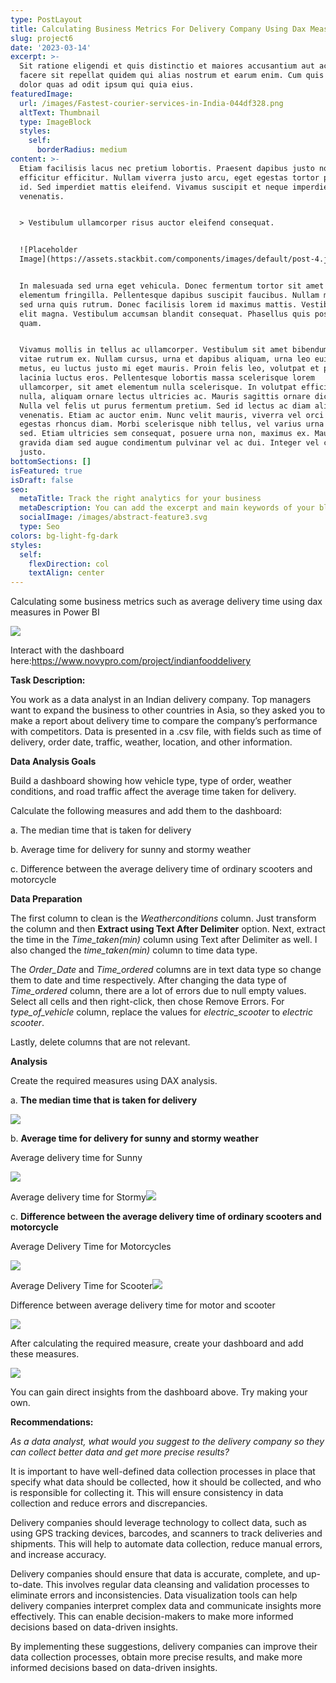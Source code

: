 ```yaml
---
type: PostLayout
title: Calculating Business Metrics For Delivery Company Using Dax Measures
slug: project6
date: '2023-03-14'
excerpt: >-
  Sit ratione eligendi et quis distinctio et maiores accusantium aut accusamus
  facere sit repellat quidem qui alias nostrum et earum enim. Cum quis sint eos
  dolor quas ad odit ipsum qui quia eius.
featuredImage:
  url: /images/Fastest-courier-services-in-India-044df328.png
  altText: Thumbnail
  type: ImageBlock
  styles:
    self:
      borderRadius: medium
content: >-
  Etiam facilisis lacus nec pretium lobortis. Praesent dapibus justo non
  efficitur efficitur. Nullam viverra justo arcu, eget egestas tortor pretium
  id. Sed imperdiet mattis eleifend. Vivamus suscipit et neque imperdiet
  venenatis.


  > Vestibulum ullamcorper risus auctor eleifend consequat.


  ![Placeholder
  Image](https://assets.stackbit.com/components/images/default/post-4.jpeg)


  In malesuada sed urna eget vehicula. Donec fermentum tortor sit amet nisl
  elementum fringilla. Pellentesque dapibus suscipit faucibus. Nullam malesuada
  sed urna quis rutrum. Donec facilisis lorem id maximus mattis. Vestibulum quis
  elit magna. Vestibulum accumsan blandit consequat. Phasellus quis posuere
  quam.


  Vivamus mollis in tellus ac ullamcorper. Vestibulum sit amet bibendum ipsum,
  vitae rutrum ex. Nullam cursus, urna et dapibus aliquam, urna leo euismod
  metus, eu luctus justo mi eget mauris. Proin felis leo, volutpat et purus in,
  lacinia luctus eros. Pellentesque lobortis massa scelerisque lorem
  ullamcorper, sit amet elementum nulla scelerisque. In volutpat efficitur
  nulla, aliquam ornare lectus ultricies ac. Mauris sagittis ornare dictum.
  Nulla vel felis ut purus fermentum pretium. Sed id lectus ac diam aliquet
  venenatis. Etiam ac auctor enim. Nunc velit mauris, viverra vel orci ut,
  egestas rhoncus diam. Morbi scelerisque nibh tellus, vel varius urna malesuada
  sed. Etiam ultricies sem consequat, posuere urna non, maximus ex. Mauris
  gravida diam sed augue condimentum pulvinar vel ac dui. Integer vel convallis
  justo.
bottomSections: []
isFeatured: true
isDraft: false
seo:
  metaTitle: Track the right analytics for your business
  metaDescription: You can add the excerpt and main keywords of your blog post here.
  socialImage: /images/abstract-feature3.svg
  type: Seo
colors: bg-light-fg-dark
styles:
  self:
    flexDirection: col
    textAlign: center
---
```

Calculating some business metrics such as average delivery time using dax measures in Power BI

![](https://cdn-images-1.medium.com/max/800/1*0bxCT9pZI8G8mRLHn7Ca4A.png)

Interact with the dashboard here:<https://www.novypro.com/project/indianfooddelivery>

**Task Description:**

You work as a data analyst in an Indian delivery company. Top managers want to expand the business to other countries in Asia, so they asked you to make a report about delivery time to compare the company’s performance with competitors. Data is presented in a .csv file, with fields such as time of delivery, order date, traffic, weather, location, and other information.

**Data Analysis Goals**

Build a dashboard showing how vehicle type, type of order, weather conditions, and road traffic affect the average time taken for delivery.

Calculate the following measures and add them to the dashboard:

a. The median time that is taken for delivery

b. Average time for delivery for sunny and stormy weather

c. Difference between the average delivery time of ordinary scooters and motorcycle

**Data Preparation**

The first column to clean is the *Weatherconditions* column. Just transform the column and then **Extract using Text After Delimiter** option. Next, extract the time in the *Time_taken(min)* column using Text after Delimiter as well. I also changed the *time_taken(min)* column to time data type.

The *Order_Date* and *Time_ordered* columns are in text data type so change them to date and time respectively. After changing the data type of *Time_ordered* column, there are a lot of errors due to null empty values. Select all cells and then right-click, then chose Remove Errors. For *type_of_vehicle* column, replace the values for *electric_scooter* to *electric scooter*.

Lastly, delete columns that are not relevant.

**Analysis**

Create the required measures using DAX analysis.

a. **The median time that is taken for delivery**

![](https://cdn-images-1.medium.com/max/800/1*PkS6PLDIRr4WnxxyZKBe5g.png)

b. **Average time for delivery for sunny and stormy weather**

Average delivery time for Sunny

![](https://cdn-images-1.medium.com/max/800/1*ipSJykgFWae_juCSvHc0SQ.png)

Average delivery time for Stormy![](https://cdn-images-1.medium.com/max/800/1*AgOZ7Wbm4Q4n6aYhmDBp1g.png)

c. **Difference between the average delivery time of ordinary scooters and motorcycle**

Average Delivery Time for Motorcycles

![](https://cdn-images-1.medium.com/max/800/1*Xy1L_y-cqJRh0ZjsXWaLgg.png)

Average Delivery Time for Scooter![](https://cdn-images-1.medium.com/max/800/1*CnejYe7_GDTfo7MIru3s7w.png)

Difference between average delivery time for motor and scooter

![](https://cdn-images-1.medium.com/max/800/1*4zQhCwMG5ax4YSkvJ-dCxw.png)

After calculating the required measure, create your dashboard and add these measures.

![](https://cdn-images-1.medium.com/max/800/1*0bxCT9pZI8G8mRLHn7Ca4A.png)

You can gain direct insights from the dashboard above. Try making your own.

**Recommendations:**

*As a data analyst, what would you suggest to the delivery company so they can collect better data and get more precise results?*

It is important to have well-defined data collection processes in place that specify what data should be collected, how it should be collected, and who is responsible for collecting it. This will ensure consistency in data collection and reduce errors and discrepancies.

Delivery companies should leverage technology to collect data, such as using GPS tracking devices, barcodes, and scanners to track deliveries and shipments. This will help to automate data collection, reduce manual errors, and increase accuracy.

Delivery companies should ensure that data is accurate, complete, and up-to-date. This involves regular data cleansing and validation processes to eliminate errors and inconsistencies. Data visualization tools can help delivery companies interpret complex data and communicate insights more effectively. This can enable decision-makers to make more informed decisions based on data-driven insights.

By implementing these suggestions, delivery companies can improve their data collection processes, obtain more precise results, and make more informed decisions based on data-driven insights.
